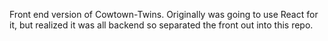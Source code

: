 Front end version of Cowtown-Twins.  Originally was going to use React for it, but realized it was all backend so separated the front out into this repo.
